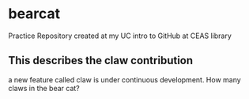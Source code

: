 # bearcat
Practice Repository created at my UC intro to GitHub at CEAS library <br>

## This describes the claw contribution
a new feature called claw is under continuous development.  How many claws in the bear cat? 
